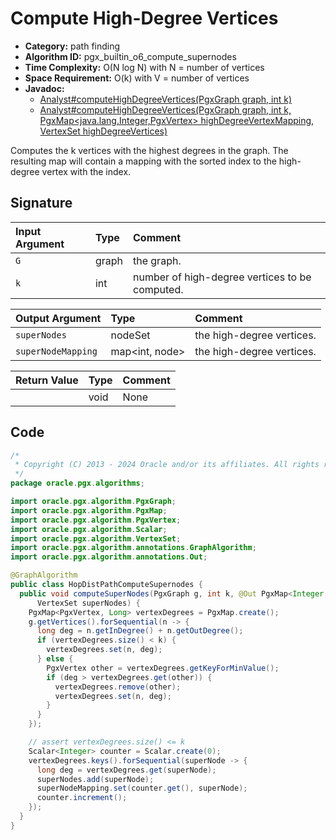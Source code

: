 # Compute High-Degree Vertices

- **Category:** path finding
- **Algorithm ID:** pgx_builtin_o6_compute_supernodes
- **Time Complexity:** O(N log N) with N = number of vertices
- **Space Requirement:** O(k) with V = number of vertices
- **Javadoc:**
  - [Analyst#computeHighDegreeVertices(PgxGraph graph, int k)](https://docs.oracle.com/en/database/oracle/property-graph/24.3/spgjv/oracle/pgx/api/Analyst.html#computeHighDegreeVertices_oracle_pgx_api_PgxGraph_int_)
  - [Analyst#computeHighDegreeVertices(PgxGraph graph, int k, PgxMap<java.lang.Integer,​PgxVertex<ID>> highDegreeVertexMapping, VertexSet<ID> highDegreeVertices)](https://docs.oracle.com/en/database/oracle/property-graph/24.3/spgjv/oracle/pgx/api/Analyst.html#computeHighDegreeVertices_oracle_pgx_api_PgxGraph_int_oracle_pgx_api_PgxMap_oracle_pgx_api_VertexSet_)

Computes the k vertices with the highest degrees in the graph. The resulting map will contain a mapping with the sorted index to the high-degree vertex with the index.

## Signature

| Input Argument | Type | Comment |
| :--- | :--- | :--- |
| `G` | graph | the graph. |
| `k` | int | number of high-degree vertices to be computed. |

| Output Argument | Type | Comment |
| :--- | :--- | :--- |
| `superNodes` | nodeSet | the high-degree vertices. |
| `superNodeMapping` | map<int, node> | the high-degree vertices. |

| Return Value | Type | Comment |
| :--- | :--- | :--- |
| | void | None |

## Code

```java
/*
 * Copyright (C) 2013 - 2024 Oracle and/or its affiliates. All rights reserved.
 */
package oracle.pgx.algorithms;

import oracle.pgx.algorithm.PgxGraph;
import oracle.pgx.algorithm.PgxMap;
import oracle.pgx.algorithm.PgxVertex;
import oracle.pgx.algorithm.Scalar;
import oracle.pgx.algorithm.VertexSet;
import oracle.pgx.algorithm.annotations.GraphAlgorithm;
import oracle.pgx.algorithm.annotations.Out;

@GraphAlgorithm
public class HopDistPathComputeSupernodes {
  public void computeSuperNodes(PgxGraph g, int k, @Out PgxMap<Integer, PgxVertex> superNodeMapping,
      VertexSet superNodes) {
    PgxMap<PgxVertex, Long> vertexDegrees = PgxMap.create();
    g.getVertices().forSequential(n -> {
      long deg = n.getInDegree() + n.getOutDegree();
      if (vertexDegrees.size() < k) {
        vertexDegrees.set(n, deg);
      } else {
        PgxVertex other = vertexDegrees.getKeyForMinValue();
        if (deg > vertexDegrees.get(other)) {
          vertexDegrees.remove(other);
          vertexDegrees.set(n, deg);
        }
      }
    });

    // assert vertexDegrees.size() <= k
    Scalar<Integer> counter = Scalar.create(0);
    vertexDegrees.keys().forSequential(superNode -> {
      long deg = vertexDegrees.get(superNode);
      superNodes.add(superNode);
      superNodeMapping.set(counter.get(), superNode);
      counter.increment();
    });
  }
}
```
